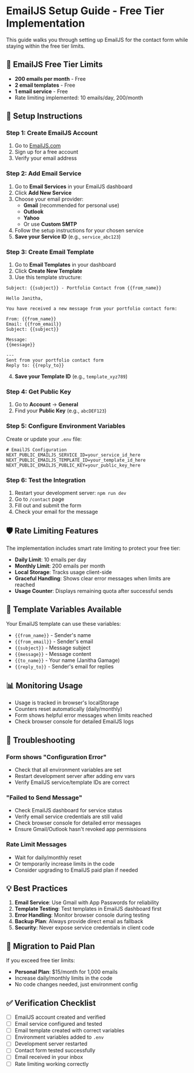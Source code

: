 # EmailJS Setup Guide - Free Tier Implementation

This guide walks you through setting up EmailJS for the contact form while staying within the free tier limits.

## 📧 EmailJS Free Tier Limits
- **200 emails per month** - Free
- **2 email templates** - Free  
- **1 email service** - Free
- Rate limiting implemented: 10 emails/day, 200/month

## 🚀 Setup Instructions

### Step 1: Create EmailJS Account
1. Go to [EmailJS.com](https://www.emailjs.com/)
2. Sign up for a free account
3. Verify your email address

### Step 2: Add Email Service
1. Go to **Email Services** in your EmailJS dashboard
2. Click **Add New Service**
3. Choose your email provider:
   - **Gmail** (recommended for personal use)
   - **Outlook**
   - **Yahoo**
   - Or use **Custom SMTP**
4. Follow the setup instructions for your chosen service
5. **Save your Service ID** (e.g., `service_abc123`)

### Step 3: Create Email Template
1. Go to **Email Templates** in your dashboard
2. Click **Create New Template**
3. Use this template structure:

```
Subject: {{subject}} - Portfolio Contact from {{from_name}}

Hello Janitha,

You have received a new message from your portfolio contact form:

From: {{from_name}}
Email: {{from_email}}
Subject: {{subject}}

Message:
{{message}}

---
Sent from your portfolio contact form
Reply to: {{reply_to}}
```

4. **Save your Template ID** (e.g., `template_xyz789`)

### Step 4: Get Public Key
1. Go to **Account** → **General**
2. Find your **Public Key** (e.g., `abcDEF123`)

### Step 5: Configure Environment Variables
Create or update your `.env` file:

```env
# EmailJS Configuration
NEXT_PUBLIC_EMAILJS_SERVICE_ID=your_service_id_here
NEXT_PUBLIC_EMAILJS_TEMPLATE_ID=your_template_id_here  
NEXT_PUBLIC_EMAILJS_PUBLIC_KEY=your_public_key_here
```

### Step 6: Test the Integration
1. Restart your development server: `npm run dev`
2. Go to `/contact` page
3. Fill out and submit the form
4. Check your email for the message

## 🛡️ Rate Limiting Features

The implementation includes smart rate limiting to protect your free tier:

- **Daily Limit**: 10 emails per day
- **Monthly Limit**: 200 emails per month  
- **Local Storage**: Tracks usage client-side
- **Graceful Handling**: Shows clear error messages when limits are reached
- **Usage Counter**: Displays remaining quota after successful sends

## 🔧 Template Variables Available

Your EmailJS template can use these variables:
- `{{from_name}}` - Sender's name
- `{{from_email}}` - Sender's email  
- `{{subject}}` - Message subject
- `{{message}}` - Message content
- `{{to_name}}` - Your name (Janitha Gamage)
- `{{reply_to}}` - Sender's email for replies

## 📊 Monitoring Usage

- Usage is tracked in browser's localStorage
- Counters reset automatically (daily/monthly)
- Form shows helpful error messages when limits reached
- Check browser console for detailed EmailJS logs

## 🚨 Troubleshooting

### Form shows "Configuration Error"
- Check that all environment variables are set
- Restart development server after adding env vars
- Verify EmailJS service/template IDs are correct

### "Failed to Send Message"  
- Check EmailJS dashboard for service status
- Verify email service credentials are still valid
- Check browser console for detailed error messages
- Ensure Gmail/Outlook hasn't revoked app permissions

### Rate Limit Messages
- Wait for daily/monthly reset
- Or temporarily increase limits in the code
- Consider upgrading to EmailJS paid plan if needed

## 💡 Best Practices

1. **Email Service**: Use Gmail with App Passwords for reliability
2. **Template Testing**: Test templates in EmailJS dashboard first
3. **Error Handling**: Monitor browser console during testing  
4. **Backup Plan**: Always provide direct email as fallback
5. **Security**: Never expose service credentials in client code

## 🔄 Migration to Paid Plan

If you exceed free tier limits:
- **Personal Plan**: $15/month for 1,000 emails
- Increase daily/monthly limits in the code
- No code changes needed, just environment config

## ✅ Verification Checklist

- [ ] EmailJS account created and verified
- [ ] Email service configured and tested
- [ ] Email template created with correct variables
- [ ] Environment variables added to `.env`
- [ ] Development server restarted
- [ ] Contact form tested successfully  
- [ ] Email received in your inbox
- [ ] Rate limiting working correctly
